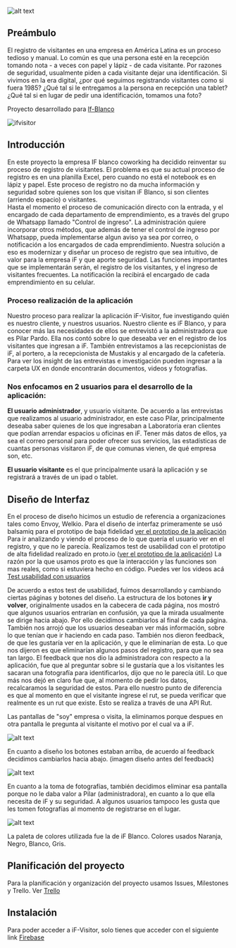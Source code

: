 
![alt text](https://github.com/lyalatina/scl-2018-01-ProyectoFinalCore/blob/master/docs/src/img/ifVisitor-logo.png)

## Preámbulo

El registro de visitantes en una empresa en América Latina es un proceso tedioso y manual. Lo común es que una persona esté en la recepción tomando nota - a veces con papel y lápiz - de cada visitante. Por razones de seguridad, usualmente piden a cada visitante dejar una identificación. Si vivimos en la era digital, ¿por qué seguimos registrando visitantes como si fuera 1985? ¿Qué tal si le entregamos a la persona en recepción una tablet? ¿Qué tal si en lugar de pedir una identificación, tomamos una foto?

Proyecto desarrollado para [If-Blanco](http://www.ifblanco.cl/)

![ifvisitor](https://user-images.githubusercontent.com/39275041/47227525-6a333d00-d399-11e8-8e11-34812cc4f70a.png)

## Introducción

En este proyecto la empresa IF blanco coworking ha decidido reinventar su proceso de registro de visitantes. El problema es que su actual proceso de registro es en una planilla Excel, pero cuando no está el notebook es en lápiz y papel. Este proceso de registro no da mucha información y seguridad sobre quienes son los que visitan iF Blanco, si son clientes (arriendo espacio) o visitantes.  
Hasta el momento el proceso de comunicación directo con la entrada, y el encargado de cada departamento de emprendimiento, es a través del grupo de Whatsapp llamado "Control de ingreso".
La administración quiere incorporar otros métodos, que además de tener el control de ingreso por Whatsapp, pueda implementarse algun aviso ya sea por correo, o notificación a los encargados de cada emprendimiento.
Nuestra solución a eso es modernizar y diseñar un proceso de registro que sea intuitivo, de valor para la empresa iF y que aporte seguridad.
Las funciones importantes que se implementarán serán, el registro de los visitantes, y el ingreso de visitantes frecuentes. La notificación la recibirá el encargado de cada emprendimiento en su celular.

### Proceso realización de la aplicación
Nuestro proceso para realizar la aplicación iF-Visitor, fue investigando quién es nuestro cliente, y nuestros usuarios.
Nuestro cliente es iF Blanco, y para conocer más las necesidades de ellos se entrevistó a la administradora que es Pilar Pardo. Ella nos contó sobre lo que deseaba ver en el registro de los visitantes que ingresan a iF. También entrevistamos a las recepcionistas de iF, al portero, a la recepcionista de Mustakis y al encargado de la cafetería.
Para ver los insight de las entrevistas e investigación pueden ingresar a la carpeta UX en donde encontrarán  documentos, videos y fotografías.

### Nos enfocamos en 2 usuarios para el desarrollo de la aplicación:
**El usuario administrador**, y usuario visitante.
De acuerdo a las entrevistas que realizamos al usuario administrador, en este caso Pilar, principalmente deseaba saber quienes de los que ingresaban a Laboratoria eran clientes que podían arrendar espacios u oficinas en iF. Tener más datos de ellos, ya sea el correo personal para poder ofrecer sus servicios, las estadísticas de cuantas personas visitaron iF, de que comunas vienen, de qué empresa son, etc.

**El usuario visitante** es el que principalmente usará la aplicación y se registrará a través de un ipad o tablet.

## **Diseño de Interfaz**
En el proceso de diseño hicimos un estudio de referencia a organizaciones tales como Envoy, Welkio. 
Para el diseño de interfaz primeramente se usó balsamiq para el prototipo de baja fidelidad [ver el prototipo de la aplicación](https://balsamiq.cloud/svqidzb/pgd5wr0)
Para ir analizando y viendo el proceso de lo que quería el usuario ver en el registro, y que no le parecía. Realizamos test de usabilidad con el prototipo de alta fidelidad realizado en proto.io ([ver el prototipo de la aplicación](https://pr.to/4Y7UNG/)) La razón por la que usamos proto es que la interacción y las funciones son mas reales, como si estuviera hecho en código.
Puedes ver los videos acá [Test usabilidad con usuarios](https://drive.google.com/open?id=1f-Yp7WvS2NjzWAUNPdZqa3uKQBrjpMq7)

De acuerdo a estos test de usabilidad, fuimos desarrollando y cambiando ciertas páginas y botones del diseño. La estructura de los botones  **ir y volver**, originalmente usados en la cabecera de cada página, nos mostró que algunos usuarios entrarían en confusión, ya que la mirada usualmente se dirige hacia abajo. Por ello decidimos cambiarlos al final de cada página.
También nos arrojó que los usuarios deseaban ver más información, sobre lo que tenían que ir haciendo en cada paso.
También  nos dieron feedback, de que les gustaría ver en la aplicación, y que le eliminarían de esta. Lo que nos dijeron es que eliminarían algunos pasos del registro, para que no sea tan largo.
El feedback que nos dio la administradora con respecto a la aplicación, fue que al preguntar sobre si le gustaría que a los visitantes les sacaran una fotografía para identificarlos, dijo que no le parecía útil. Lo que más nos dejó en claro fue que, al momento de pedir los datos, recalcaramos la seguridad de estos.
Para ello nuestro punto de diferencia es que al momento en que el visitante ingrese el rut, se pueda verificar que realmente es un rut que existe. Esto se realiza a través de una API Rut.

Las pantallas de "soy" empresa o visita, la eliminamos porque despues en otra pantalla le pregunta al visitante el motivo por el cual va a iF.

![alt text](https://github.com/lyalatina/scl-2018-01-ProyectoFinalCore/blob/master/docs/src/UX/captura%20pantalla%20prototipo/captura%20prototipo%20pantalla%20soy.png)

En cuanto a diseño los botones estaban arriba, de acuerdo al feedback decidimos cambiarlos hacia abajo. (imagen diseño antes del feedback)

![alt text](https://github.com/lyalatina/scl-2018-01-ProyectoFinalCore/blob/master/docs/src/UX/captura%20pantalla%20prototipo/captura%20%20pantalla%20(registro).png)

En cuanto a la toma de fotografías, también decidimos eliminar esa pantalla porque no le daba valor a Pilar (administradora), en cuanto a lo que ella necesita de iF y su seguridad. A algunos usuarios tampoco les gusta que les tomen fotografías al momento de registrarse en el lugar.

![alt text](https://github.com/lyalatina/scl-2018-01-ProyectoFinalCore/blob/master/docs/src/UX/captura%20pantalla%20prototipo/captura%20pantalla%20(foto).png)

La paleta de colores utilizada fue la de iF Blanco. Colores usados Naranja, Negro, Blanco, Gris.

## **Planificación del proyecto**
Para la planificación y organización del proyecto usamos Issues, Milestones y Trello.
Ver [Trello](https://trello.com/b/hkzR7h81/registro-de-visitantes)

## Instalación

Para poder acceder a iF-Visitor, solo tienes que acceder con el siguiente link [Firebase](https://if-visitor.firebaseapp.com)
